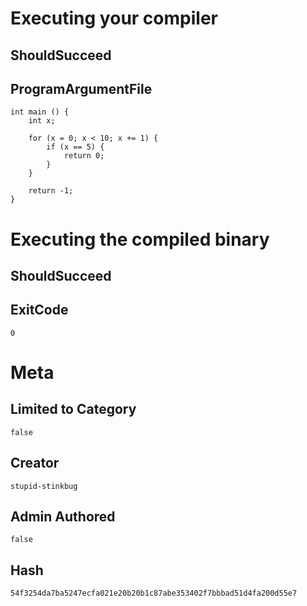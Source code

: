 # Executing your compiler

## ShouldSucceed

## ProgramArgumentFile

```
int main () {
    int x;
    
    for (x = 0; x < 10; x += 1) {
        if (x == 5) {
            return 0;
        }
    }

    return -1;
}
```

# Executing the compiled binary

## ShouldSucceed

## ExitCode

```
0
```

# Meta

## Limited to Category

```
false
```

## Creator

```
stupid-stinkbug
```

## Admin Authored

```
false
```

## Hash

```
54f3254da7ba5247ecfa021e20b20b1c87abe353402f7bbbad51d4fa200d55e7
```
